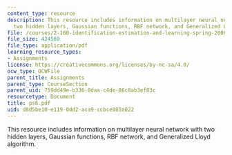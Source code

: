```yaml
---
content_type: resource
description: This resource includes information on multilayer neural network with
  two hidden layers, Gaussian functions, RBF network, and Generalized Lloyd algorithm.
file: /courses/2-160-identification-estimation-and-learning-spring-2006/d8d5be10e1190dd2aca9ccbce085a022_ps6.pdf
file_size: 424569
file_type: application/pdf
learning_resource_types:
- Assignments
license: https://creativecommons.org/licenses/by-nc-sa/4.0/
ocw_type: OCWFile
parent_title: Assignments
parent_type: CourseSection
parent_uid: 759dd49e-b336-0daa-c4de-86c8ab3ef83c
resourcetype: Document
title: ps6.pdf
uid: d8d5be10-e119-0dd2-aca9-ccbce085a022
---
```

This resource includes information on multilayer neural network with two hidden layers, Gaussian functions, RBF network, and Generalized Lloyd algorithm.